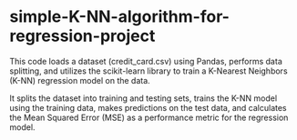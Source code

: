 # simple-K-NN-algorithm-for-regression-project

This code loads a dataset (credit_card.csv) using Pandas, performs data splitting, and utilizes the scikit-learn library to train a K-Nearest Neighbors (K-NN) regression model on the data.

It splits the dataset into training and testing sets, trains the K-NN model using the training data, makes predictions on the test data, and calculates the Mean Squared Error (MSE) as a performance metric for the regression model.
